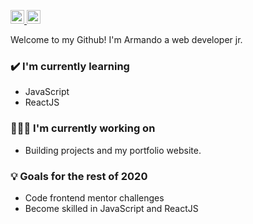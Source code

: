 
<p>
<a href="https://www.linkedin.com/in/hemant-j-85518a195/">
  <img alt="Linkedin" width="22px" src="https://cdn.jsdelivr.net/npm/simple-icons@v3/icons/linkedin.svg" />
</a>
<a href="https://twitter.com/8bithemant">
  <img alt="Hemant Joshi| Twitter" width="22px" src="https://cdn.jsdelivr.net/npm/simple-icons@v3/icons/twitter.svg" />
</a>
</p>

Welcome to my Github! I'm Armando a web developer jr. 

### ✔️ I'm currently learning
- JavaScript
- ReactJS 

### 👨🏽‍💻 I'm currently working on
- Building projects and my portfolio website. 

### 💡 Goals for the rest of 2020
- Code frontend mentor challenges
- Become skilled in JavaScript and ReactJS



